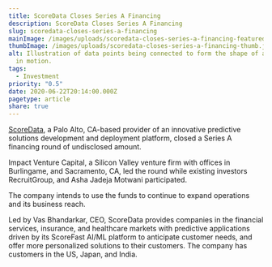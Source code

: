 ```yaml
---
title: ScoreData Closes Series A Financing
description: ScoreData Closes Series A Financing
slug: scoredata-closes-series-a-financing
mainImage: /images/uploads/scoredata-closes-series-a-financing-featured.jpg
thumbImage: /images/uploads/scoredata-closes-series-a-financing-thumb.jpg
alt: Illustration of data points being connected to form the shape of a person
  in motion.
tags:
  - Investment
priority: "0.5"
date: 2020-06-22T20:14:00.000Z
pagetype: article
share: true
---
```

[ScoreData](https://scoredata.com/), a Palo Alto, CA-based provider of an innovative predictive solutions development and deployment platform, closed a Series A financing round of undisclosed amount.

Impact Venture Capital, a Silicon Valley venture firm with offices in Burlingame, and Sacramento, CA, led the round while existing investors RecruitGroup, and Asha Jadeja Motwani participated.

The company intends to use the funds to continue to expand operations and its business reach.

Led by Vas Bhandarkar, CEO, ScoreData provides companies in the financial services, insurance, and healthcare markets with predictive applications driven by its ScoreFast AI/ML platform to anticipate customer needs, and offer more personalized solutions to their customers. The company has customers in the US, Japan, and India.